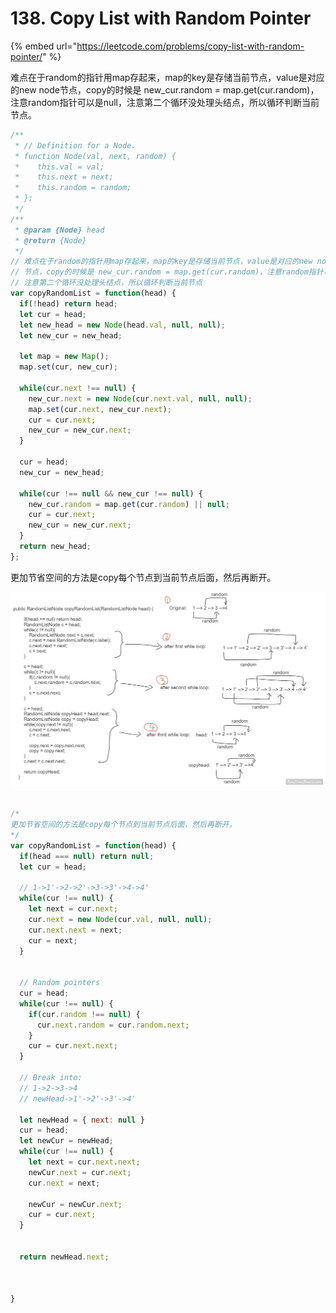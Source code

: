 # 138. Copy List with Random Pointer

{% embed url="https://leetcode.com/problems/copy-list-with-random-pointer/" %}

难点在于random的指针用map存起来，map的key是存储当前节点，value是对应的new node节点，copy的时候是 new\_cur.random = map.get\(cur.random\)，注意random指针可以是null，注意第二个循环没处理头结点，所以循环判断当前节点。

```javascript
/**
 * // Definition for a Node.
 * function Node(val, next, random) {
 *    this.val = val;
 *    this.next = next;
 *    this.random = random;
 * };
 */
/**
 * @param {Node} head
 * @return {Node}
 */
// 难点在于random的指针用map存起来，map的key是存储当前节点，value是对应的new node的
// 节点，copy的时候是 new_cur.random = map.get(cur.random)，注意random指针可以是null，
// 注意第二个循环没处理头结点，所以循环判断当前节点
var copyRandomList = function(head) {
  if(!head) return head;
  let cur = head;
  let new_head = new Node(head.val, null, null);
  let new_cur = new_head;
  
  let map = new Map();
  map.set(cur, new_cur);
  
  while(cur.next !== null) {
    new_cur.next = new Node(cur.next.val, null, null);
    map.set(cur.next, new_cur.next);
    cur = cur.next;
    new_cur = new_cur.next;
  }
  
  cur = head;
  new_cur = new_head;
  
  while(cur !== null && new_cur !== null) {
    new_cur.random = map.get(cur.random) || null;
    cur = cur.next;
    new_cur = new_cur.next;
  }
  return new_head;
};
```

更加节省空间的方法是copy每个节点到当前节点后面，然后再断开。

![](../../../.gitbook/assets/image%20%289%29.png)

```javascript

/*
更加节省空间的方法是copy每个节点到当前节点后面，然后再断开。
*/
var copyRandomList = function(head) {
  if(head === null) return null;
  let cur = head;
  
  // 1->1'->2->2'->3->3'->4->4'
  while(cur !== null) {
    let next = cur.next;
    cur.next = new Node(cur.val, null, null);
    cur.next.next = next;
    cur = next;
  }
  
  
  // Random pointers
  cur = head;
  while(cur !== null) {
    if(cur.random !== null) {
      cur.next.random = cur.random.next;
    }
    cur = cur.next.next;
  }
  
  // Break into:
  // 1->2->3->4
  // newHead->1'->2'->3'->4'
  
  let newHead = { next: null }
  cur = head;
  let newCur = newHead;
  while(cur !== null) {
    let next = cur.next.next;
    newCur.next = cur.next;
    cur.next = next;
    
    newCur = newCur.next;
    cur = cur.next;
  }
  
  
  return newHead.next;
  
  

}
```

